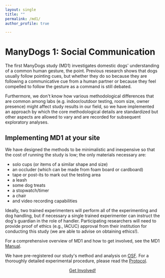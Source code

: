 ```yaml
---
layout: single
title: "" 
permalink: /md1/
author_profile: true

---
```


# ManyDogs 1: Social Communication

The first ManyDogs study (MD1) investigates domestic dogs' understanding of a common human gesture, the point. Previous research shows that dogs usually follow pointing cues, but whether they do so because they are following a communicative cue from a human partner or because they feel compelled to follow the gesture as a command is still debated. 

Furthermore, we don't know how various methodological differences that are common among labs (e.g. indoor/outdoor testing, room size, owner presence) might affect study results in our field, so we have implemented an approach by which the core methodological details are standardized but other aspects are allowed to vary and are recorded for subsequent exploratory analyses.

## Implementing MD1 at your site

We have designed the methods to be minimalistic and inexpensive so that the cost of running the study is low; the only materials necessary are:

* solo cups (or items of a similar shape and size) 
* an occluder (which can be made from foam board or cardboard) 
* tape or post-its to mark out the testing area 
* a leash 
* some dog treats 
* a stopwatch/timer 
* a chair 
* and video recording capabilities 

Ideally, two trained experimenters will perform all of the experimenting and dog handling, but if necessary a single trained experimenter can instruct the dog's guardian in the role of handler. Participating researchers will need to provide proof of ethics (e.g., IACUC) approval from their institution for conducting this study (we are able to advise on obtaining ethics!). 

For a comprehensive overview of MD1 and how to get involved, see the MD1 [Manual](https://docs.google.com/document/d/1iuYElQSssoOMVC3nu7BLrFZovoM0TIEqmGM1bUaYbpo/edit?usp=sharing). 

We have pre-registered our study's method and analysis on [OSF](https://osf.io/9r5xf/). For a thoroughly detailed experimental procedure, please read the [Protocol](https://docs.google.com/document/d/1IV2h2YXmyYpOw0U3IgxxQZD8zlkc0VHcencWx1fJm4s/edit?usp=sharing).  

<p align="center"><a href="/getinvolved" class="btn btn--primary">Get Involved!</a></p>
